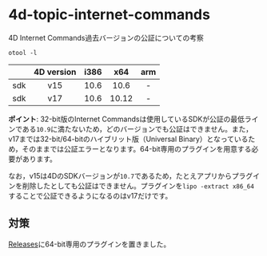 # 4d-topic-internet-commands
4D Internet Commands過去バージョンの公証についての考察

`otool -l`

||4D version|i386|x64|arm|
|:-:|:-:|:-:|:-:|:-:|
|sdk|v15|10.6|10.6|-|
|sdk|v17|10.6|10.12|-|

**ポイント**: 32-bit版のInternet Commandsは使用しているSDKが公証の最低ラインである`10.9`に満たないため，どのバージョンでも公証はできません。また，v17までは32-bit/64-bitのハイブリット版（Universal Binary）となっているため，そのままでは公証エラーとなります。64-bit専用のプラグインを用意する必要があります。

なお，v15は4DのSDKバージョンが`10.7`であるため，たとえアプリからプラグインを削除したとしても公証はできません。プラグインを`lipo -extract x86_64`することで公証できるようになるのはv17だけです。

## 対策

[Releases](https://github.com/4D-JP/4d-topic-internet-commands/releases)に64-bit専用のプラグインを置きました。
